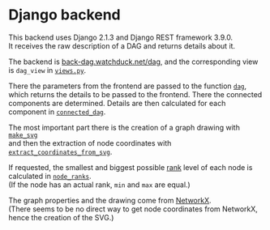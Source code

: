 # Django backend

This backend uses Django 2.1.3 and Django REST framework 3.9.0.<br>
It receives the raw description of a DAG and returns details about it.

The backend is [back-dag.watchduck.net/dag](http://back-dag.watchduck.net/dag),
and the corresponding view is `dag_view` in
[`views.py`](https://github.com/watchduck/DAG/blob/master/back/proj/app/views.py).

There the parameters from the frontend are passed to the function 
[`dag`](https://github.com/watchduck/DAG/blob/master/back/proj/app/utils/dag.py),
which returns the details to be passed to the frontend.
There the connected components are determined. Details are then calculated for each component in
[`connected_dag`](https://github.com/watchduck/DAG/blob/master/back/proj/app/utils/connected_dag.py).

The most important part there is the creation of a graph drawing with
[`make_svg`](https://github.com/watchduck/DAG/blob/master/back/proj/app/utils/make_svg.py)<br>
and then the extraction of node coordinates with
[`extract_coordinates_from_svg`](https://github.com/watchduck/DAG/blob/master/back/proj/app/utils/extract_coordinates_from_svg.py).

If requested, the smallest and biggest possible [rank](https://en.wikipedia.org/wiki/Graded_poset) 
level of each node is calculated in
[`node_ranks`](https://github.com/watchduck/DAG/blob/master/back/proj/app/utils/node_ranks.py).<br>
(If the node has an actual rank, `min` and `max` are equal.)

The graph properties and the drawing come from [NetworkX](https://en.wikipedia.org/wiki/NetworkX).<br>
(There seems to be no direct way to get node coordinates from NetworkX, hence the creation of the SVG.)
